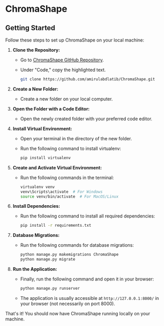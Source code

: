 # ChromaShape

## Getting Started

Follow these steps to set up ChromaShape on your local machine:

1. **Clone the Repository:**
   - Go to [ChromaShape GitHub Repository](https://github.com/amirulabdlatib/ChromaShape).
   - Under "Code," copy the highlighted text.

     ```bash
     git clone https://github.com/amirulabdlatib/ChromaShape.git
     ```

2. **Create a New Folder:**
   - Create a new folder on your local computer.

3. **Open the Folder with a Code Editor:**
   - Open the newly created folder with your preferred code editor.

4. **Install Virtual Environment:**
   - Open your terminal in the directory of the new folder.
   - Run the following command to install virtualenv:

     ```bash
     pip install virtualenv
     ```

5. **Create and Activate Virtual Environment:**
   - Run the following commands in the terminal:

     ```bash
     virtualenv venv
     venv\Scripts\activate  # For Windows
     source venv/bin/activate  # For MacOS/Linux
     ```

6. **Install Dependencies:**
   - Run the following command to install all required dependencies:

     ```bash
     pip install -r requirements.txt
     ```

7. **Database Migrations:**
   - Run the following commands for database migrations:

     ```bash
     python manage.py makemigrations ChromaShape
     python manage.py migrate
     ```

8. **Run the Application:**
   - Finally, run the following command and open it in your browser:

     ```bash
     python manage.py runserver
     ```

   - The application is usually accessible at `http://127.0.0.1:8000/` in your browser (not necessarily on port 8000).

That's it! You should now have ChromaShape running locally on your machine.
